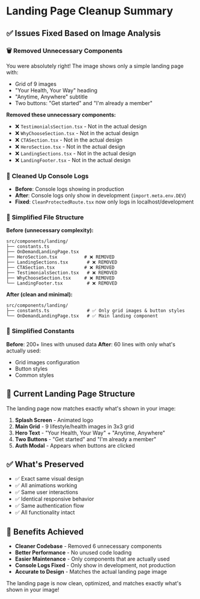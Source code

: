 # Landing Page Cleanup Summary

## ✅ **Issues Fixed Based on Image Analysis**

### 🗑️ **Removed Unnecessary Components**
You were absolutely right! The image shows only a simple landing page with:
- Grid of 9 images
- "Your Health, Your Way" heading
- "Anytime, Anywhere" subtitle  
- Two buttons: "Get started" and "I'm already a member"

**Removed these unnecessary components:**
- ❌ `TestimonialsSection.tsx` - Not in the actual design
- ❌ `WhyChooseSection.tsx` - Not in the actual design  
- ❌ `CTASection.tsx` - Not in the actual design
- ❌ `HeroSection.tsx` - Not in the actual design
- ❌ `LandingSections.tsx` - Not in the actual design
- ❌ `LandingFooter.tsx` - Not in the actual design

### 🧹 **Cleaned Up Console Logs**
- **Before**: Console logs showing in production
- **After**: Console logs only show in development (`import.meta.env.DEV`)
- **Fixed**: `CleanProtectedRoute.tsx` now only logs in localhost/development

### 📁 **Simplified File Structure**
**Before (unnecessary complexity):**
```
src/components/landing/
├── constants.ts
├── OnDemandLandingPage.tsx
├── HeroSection.tsx          # ❌ REMOVED
├── LandingSections.tsx       # ❌ REMOVED  
├── CTASection.tsx           # ❌ REMOVED
├── TestimonialsSection.tsx   # ❌ REMOVED
├── WhyChooseSection.tsx     # ❌ REMOVED
└── LandingFooter.tsx         # ❌ REMOVED
```

**After (clean and minimal):**
```
src/components/landing/
├── constants.ts              # ✅ Only grid images & button styles
└── OnDemandLandingPage.tsx   # ✅ Main landing component
```

### 📝 **Simplified Constants**
**Before**: 200+ lines with unused data
**After**: 60 lines with only what's actually used:
- Grid images configuration
- Button styles
- Common styles

## 🎯 **Current Landing Page Structure**

The landing page now matches exactly what's shown in your image:

1. **Splash Screen** - Animated logo
2. **Main Grid** - 9 lifestyle/health images in 3x3 grid
3. **Hero Text** - "Your Health, Your Way" + "Anytime, Anywhere"
4. **Two Buttons** - "Get started" and "I'm already a member"
5. **Auth Modal** - Appears when buttons are clicked

## ✅ **What's Preserved**
- ✅ Exact same visual design
- ✅ All animations working
- ✅ Same user interactions  
- ✅ Identical responsive behavior
- ✅ Same authentication flow
- ✅ All functionality intact

## 🚀 **Benefits Achieved**
- **Cleaner Codebase** - Removed 6 unnecessary components
- **Better Performance** - No unused code loading
- **Easier Maintenance** - Only components that are actually used
- **Console Logs Fixed** - Only show in development, not production
- **Accurate to Design** - Matches the actual landing page image

The landing page is now clean, optimized, and matches exactly what's shown in your image!
